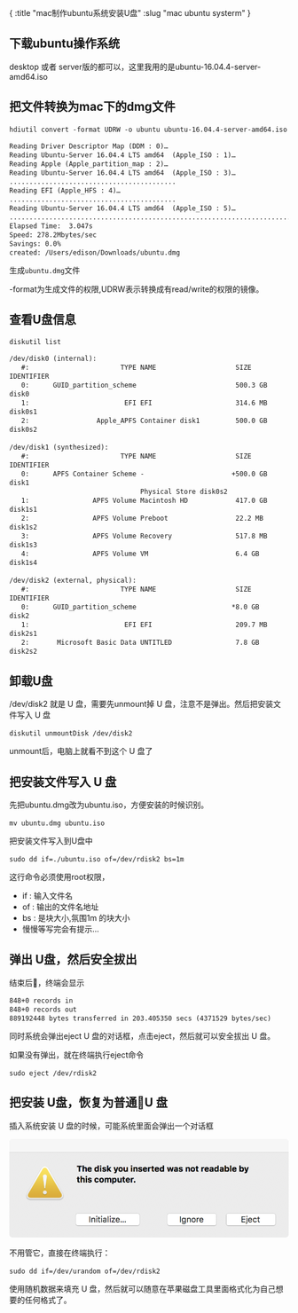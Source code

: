 {
    :title "mac制作ubuntu系统安装U盘"
    :slug "mac ubuntu systerm"
}


## 下载ubuntu操作系统

 desktop 或者 server版的都可以，这里我用的是ubuntu-16.04.4-server-amd64.iso
 

## 把文件转换为mac下的dmg文件 


`hdiutil convert -format UDRW -o ubuntu ubuntu-16.04.4-server-amd64.iso`

```
Reading Driver Descriptor Map (DDM : 0)…
Reading Ubuntu-Server 16.04.4 LTS amd64  (Apple_ISO : 1)…
Reading Apple (Apple_partition_map : 2)…
Reading Ubuntu-Server 16.04.4 LTS amd64  (Apple_ISO : 3)…
..........................................
Reading EFI (Apple_HFS : 4)…
..........................................
Reading Ubuntu-Server 16.04.4 LTS amd64  (Apple_ISO : 5)…
..........................................................................................................................................................................
Elapsed Time:  3.047s
Speed: 278.2Mbytes/sec
Savings: 0.0%
created: /Users/edison/Downloads/ubuntu.dmg
```

生成`ubuntu.dmg`文件

-format为生成文件的权限,UDRW表示转换成有read/write的权限的镜像。

## 查看U盘信息

`diskutil list`

```
/dev/disk0 (internal):
   #:                       TYPE NAME                    SIZE       IDENTIFIER
   0:      GUID_partition_scheme                         500.3 GB   disk0
   1:                        EFI EFI                     314.6 MB   disk0s1
   2:                 Apple_APFS Container disk1         500.0 GB   disk0s2

/dev/disk1 (synthesized):
   #:                       TYPE NAME                    SIZE       IDENTIFIER
   0:      APFS Container Scheme -                      +500.0 GB   disk1
                                 Physical Store disk0s2
   1:                APFS Volume Macintosh HD            417.0 GB   disk1s1
   2:                APFS Volume Preboot                 22.2 MB    disk1s2
   3:                APFS Volume Recovery                517.8 MB   disk1s3
   4:                APFS Volume VM                      6.4 GB     disk1s4

/dev/disk2 (external, physical):
   #:                       TYPE NAME                    SIZE       IDENTIFIER
   0:      GUID_partition_scheme                        *8.0 GB     disk2
   1:                        EFI EFI                     209.7 MB   disk2s1
   2:       Microsoft Basic Data UNTITLED                7.8 GB     disk2s2
```

## 卸载U盘

/dev/disk2 就是 U 盘，需要先unmount掉 U 盘，注意不是弹出。然后把安装文件写入 U 盘

`diskutil unmountDisk /dev/disk2`

unmount后，电脑上就看不到这个 U 盘了

## 把安装文件写入 U 盘

先把ubuntu.dmg改为ubuntu.iso，方便安装的时候识别。

`mv ubuntu.dmg ubuntu.iso`

把安装文件写入到U盘中

`sudo dd if=./ubuntu.iso of=/dev/rdisk2 bs=1m`

这行命令必须使用root权限，
* if : 输入文件名
* of : 输出的文件名地址
* bs : 是块大小,氛围1m 的块大小
* 慢慢等写完会有提示...

## 弹出 U盘，然后安全拔出

结束后，终端会显示

```
848+0 records in
848+0 records out
889192448 bytes transferred in 203.405350 secs (4371529 bytes/sec)
```

同时系统会弹出eject U 盘的对话框，点击eject，然后就可以安全拔出 U 盘。

如果没有弹出，就在终端执行eject命令

`sudo eject /dev/rdisk2`

## 把安装 U盘，恢复为普通U 盘

插入系统安装 U 盘的时候，可能系统里面会弹出一个对话框

![](/static/2018/4/img/eject.png)

不用管它，直接在终端执行：

`sudo dd if=/dev/urandom of=/dev/rdisk2`

使用随机数据来填充 U 盘，然后就可以随意在苹果磁盘工具里面格式化为自己想要的任何格式了。